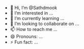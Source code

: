 - 👋 Hi, I’m @Sathdmook
- 👀 I’m interested in ...
- 🌱 I’m currently learning ...
- 💞️ I’m looking to collaborate on ...
- 📫 How to reach me ...
- 😄 Pronouns: ...
- ⚡ Fun fact: ...

<!---
Sathdmook/Sathdmook is a ✨ special ✨ repository because its `README.md` (this file) appears on your GitHub profile.
You can click the Preview link to take a look at your changes.
--->

